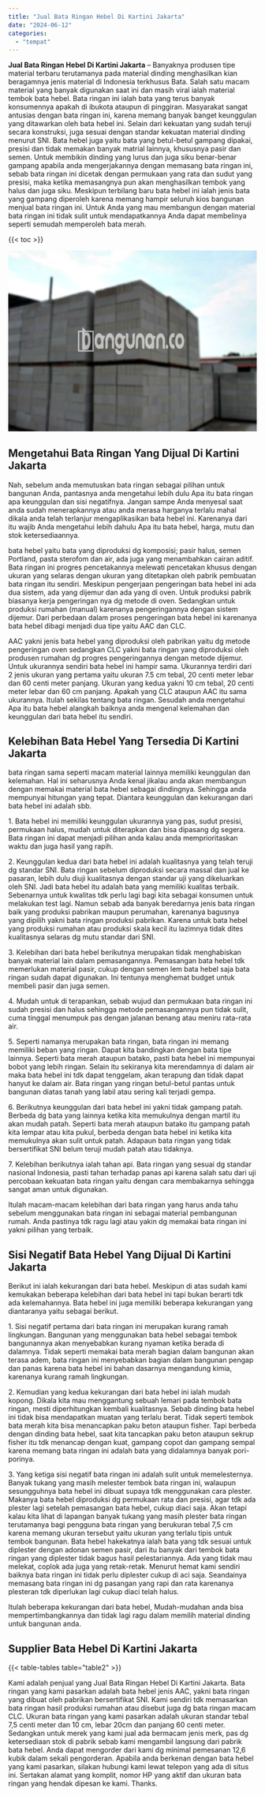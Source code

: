 ```yaml
---
title: "Jual Bata Ringan Hebel Di Kartini Jakarta"
date: "2024-06-12"
categories: 
  - "tempat"
---
```


**Jual Bata Ringan Hebel Di Kartini Jakarta** – Banyaknya produsen tipe material terbaru terutamanya pada material dinding menghasilkan kian beragamnya jenis material di Indonesia terkhusus Bata. Salah satu macam material yang banyak digunakan saat ini dan masih viral ialah material tembok bata hebel. Bata ringan ini ialah bata yang terus banyak konsumennya apakah di ibukota ataupun di pinggiran. Masyarakat sangat antusias dengan bata ringan ini, karena memang banyak banget keunggulan yang ditawarkan oleh bata hebel ini. Selain dari kekuatan yang sudah teruji secara konstruksi, juga sesuai dengan standar kekuatan material dinding menurut SNI. Bata hebel juga yaitu bata yang betul-betul gampang dipakai, presisi dan tidak memakan banyak matrial lainnya, khususnya pasir dan semen. Untuk membikin dinding yang lurus dan juga siku benar-benar gampang apabila anda mengerjakannya dengan memasang bata ringan ini, sebab bata ringan ini dicetak dengan permukaan yang rata dan sudut yang presisi, maka ketika memasangnya pun akan menghasilkan tembok yang halus dan juga siku. Meskipun terbilang baru bata hebel ini ialah jenis bata yang gampang diperoleh karena memang hampir seluruh kios bangunan menjual bata ringan ini. Untuk Anda yang mau membangun dengan material bata ringan ini tidak sulit untuk mendapatkannya Anda dapat membelinya seperti semudah memperoleh bata merah.

{{< toc >}}

![Jual Bata Ringan Hebel Di Kartini Jakarta](/images/jual-hebel-murah-36.png)

## Mengetahui Bata Ringan Yang Dijual Di Kartini Jakarta

Nah, sebelum anda memutuskan bata ringan sebagai pilihan untuk bangunan Anda, pantasnya anda mengetahui lebih dulu Apa itu bata ringan apa keunggulan dan sisi negatifnya. Jangan sampe Anda menyesal saat anda sudah menerapkannya atau anda merasa harganya terlalu mahal dikala anda telah terlanjur mengaplikasikan bata hebel ini. Karenanya dari itu wajib Anda mengetahui lebih dahulu Apa itu bata hebel, harga, mutu dan stok ketersediaannya.

bata hebel yaitu bata yang diproduksi dg komposisi; pasir halus, semen Portland, pasta sterofom dan air, ada juga yang menambahkan cairan aditif. Bata ringan ini progres pencetakannya melewati pencetakan khusus dengan ukuran yang selaras dengan ukuran yang ditetapkan oleh pabrik pembuatan bata ringan itu sendiri. Meskipun pengerjaan pengeringan bata hebel ini ada dua sistem, ada yang dijemur dan ada yang di oven. Untuk produksi pabrik biasanya kerja pengeringan nya dg metode di oven. Sedangkan untuk produksi rumahan (manual) karenanya pengeringannya dengan sistem dijemur. Dari perbedaan dalam proses pengeringan bata hebel ini karenanya bata hebel dibagi menjadi dua tipe yaitu AAC dan CLC.

AAC yakni jenis bata hebel yang diproduksi oleh pabrikan yaitu dg metode pengeringan oven sedangkan CLC yakni bata ringan yang diproduksi oleh produsen rumahan dg progres pengeringannya dengan metode dijemur. Untuk ukurannya sendiri bata hebel ini hampir sama. Ukurannya terdiri dari 2 jenis ukuran yang pertama yaitu ukuran 7.5 cm tebal, 20 centi meter lebar dan 60 centi meter panjang. Ukuran yang kedua yakni 10 cm tebal, 20 centi meter lebar dan 60 cm panjang. Apakah yang CLC ataupun AAC itu sama ukurannya. Itulah sekilas tentang bata ringan. Sesudah anda mengetahui Apa itu bata hebel alangkah baiknya anda mengenal kelemahan dan keunggulan dari bata hebel itu sendiri.

## Kelebihan Bata Hebel Yang Tersedia Di Kartini Jakarta

bata ringan sama seperti macam material lainnya memiliki keunggulan dan kelemahan. Hal ini seharusnya Anda kenal jikalau anda akan membangun dengan memakai material bata hebel sebagai dindingnya. Sehingga anda mempunyai hitungan yang tepat. Diantara keunggulan dan kekurangan dari bata hebel ini adalah sbb.

1\. Bata hebel ini memiliki keunggulan ukurannya yang pas, sudut presisi, permukaan halus, mudah untuk diterapkan dan bisa dipasang dg segera. Bata ringan ini dapat menjadi pilihan anda kalau anda memprioritaskan waktu dan juga hasil yang rapih.

2\. Keunggulan kedua dari bata hebel ini adalah kualitasnya yang telah teruji dg standar SNI. Bata ringan sebelum diproduksi secara massal dan jual ke pasaran, lebih dulu diuji kualitasnya dengan standar uji yang dikeluarkan oleh SNI. Jadi bata hebel itu adalah bata yang memiliki kualitas terbaik. Sebenarnya untuk kwalitas tdk perlu lagi bagi kita sebagai konsumen untuk melakukan test lagi. Namun sebab ada banyak beredarnya jenis bata ringan baik yang produksi pabrikan maupun perumahan, karenanya bagusnya yang dipilih yakni bata ringan produksi pabrikan. Karena untuk bata hebel yang produksi rumahan atau produksi skala kecil itu lazimnya tidak dites kualitasnya selaras dg mutu standar dari SNI.

3\. Kelebihan dari bata hebel berikutnya merupakan tidak menghabiskan banyak material lain dalam pemasangannya. Pemasangan bata hebel tdk memerlukan material pasir, cukup dengan semen lem bata hebel saja bata ringan sudah dapat digunakan. Ini tentunya menghemat budget untuk membeli pasir dan juga semen.

4\. Mudah untuk di terapankan, sebab wujud dan permukaan bata ringan ini sudah presisi dan halus sehingga metode pemasangannya pun tidak sulit, cuma tinggal menumpuk pas dengan jalanan benang atau meniru rata-rata air.

5\. Seperti namanya merupakan bata ringan, bata ringan ini memang memiliki beban yang ringan. Dapat kita bandingkan dengan bata tipe lainnya. Seperti bata merah ataupun batako, pasti bata hebel ini mempunyai bobot yang lebih ringan. Selain itu sekiranya kita merendamnya di dalam air maka bata hebel ini tdk dapat tenggelam, akan terapung dan tidak dapat hanyut ke dalam air. Bata ringan yang ringan betul-betul pantas untuk bangunan diatas tanah yang labil atau sering kali terjadi gempa.

6\. Berikutnya keunggulan dari bata hebel ini yakni tidak gampang patah. Berbeda dg bata yang lainnya ketika kita memukulnya dengan martil itu akan mudah patah. Seperti bata merah ataupun batako itu gampang patah kita lempar atau kita pukul, berbeda dengan bata hebel ini ketika kita memukulnya akan sulit untuk patah. Adapaun bata ringan yang tidak bersertifikat SNI belum teruji mudah patah atau tidaknya.

7\. Kelebihan berikutnya ialah tahan api. Bata ringan yang sesuai dg standar nasional Indonesia, pasti tahan terhadap panas api karena salah satu dari uji percobaan kekuatan bata ringan yaitu dengan cara membakarnya sehingga sangat aman untuk digunakan.

Itulah macam-macam kelebihan dari bata ringan yang harus anda tahu sebelum menggunakan bata ringan ini sebagai material pembangunan rumah. Anda pastinya tdk ragu lagi atau yakin dg memakai bata ringan ini yakni pilihan yang terbaik.

## Sisi Negatif Bata Hebel Yang Dijual Di Kartini Jakarta

Berikut ini ialah kekurangan dari bata hebel. Meskipun di atas sudah kami kemukakan beberapa kelebihan dari bata hebel ini tapi bukan berarti tdk ada kelemahannya. Bata hebel ini juga memiliki beberapa kekurangan yang diantaranya yaitu sebagai berikut.

1\. Sisi negatif pertama dari bata ringan ini merupakan kurang ramah lingkungan. Bangunan yang menggunakan bata hebel sebagai tembok bangunannya akan menyebabkan kurang nyaman ketika berada di dalamnya. Tidak seperti memakai bata merah bagian dalam bangunan akan terasa adem, bata ringan ini menyebabkan bagian dalam bangunan pengap dan panas karena bata hebel ini bahan dasarnya mengandung kimia, karenanya kurang ramah lingkungan.

2\. Kemudian yang kedua kekurangan dari bata hebel ini ialah mudah kopong. Dikala kita mau menggantung sebuah lemari pada tembok bata ringan, mesti diperhitungkan kembali kualitasnya. Sebab dinding bata hebel ini tidak bisa mendapatkan muatan yang terlalu berat. Tidak seperti tembok bata merah kita bisa menancapkan paku beton ataupun fisher. Tapi berbeda dengan dinding bata hebel, saat kita tancapkan paku beton ataupun sekrup fisher itu tdk menancap dengan kuat, gampang copot dan gampang sempal karena memang bata ringan ini adalah bata yang didalamnya banyak pori-porinya.

3\. Yang ketiga sisi negatif bata ringan ini adalah sulit untuk memelesternya. Banyak tukang yang masih melester tembok bata ringan ini, walaupun sesungguhnya bata hebel ini dibuat supaya tdk menggunakan cara plester. Makanya bata hebel diproduksi dg permukaan rata dan presisi, agar tdk ada plester lagi setelah pemasangan bata hebel, cukup diaci saja. Akan tetapi kalau kita lihat di lapangan banyak tukang yang masih plester bata ringan terutamanya bagi pengguna bata ringan yang berukuran tebal 7,5 cm karena memang ukuran tersebut yaitu ukuran yang terlalu tipis untuk tembok bangunan. Bata hebel hakekatnya ialah bata yang tdk sesuai untuk diplester dengan adonan semen pasir, dari itu banyak dari tembok bata ringan yang diplester tidak bagus hasil pelestariannya. Ada yang tidak mau melekat, coplok ada juga yang retak-retak. Menurut hemat kami sendiri baiknya bata ringan ini tidak perlu diplester cukup di aci saja. Seandainya memasang bata ringan ini dg pasangan yang rapi dan rata karenanya plesteran tdk diperlukan lagi cukup diaci telah halus.

Itulah beberapa kekurangan dari bata hebel, Mudah-mudahan anda bisa mempertimbangkannya dan tidak lagi ragu dalam memilih material dinding untuk bangunan anda.

## Supplier Bata Hebel Di Kartini Jakarta

{{< table-tables table="table2" >}}

Kami adalah penjual yang Jual Bata Ringan Hebel Di Kartini Jakarta. Bata ringan yang kami pasarkan adalah bata hebel jenis AAC, yakni bata ringan yang dibuat oleh pabrikan bersertifikat SNI. Kami sendiri tdk memasarkan bata ringan hasil produksi rumahan atau disebut juga dg bata ringan macam CLC. Ukuran bata ringan yang kami pasarkan adalah ukuran standar tebal 7,5 centi meter dan 10 cm, lebar 20cm dan panjang 60 centi meter. Sedangkan untuk merek yang kami jual ada bermacam jenis merk, pas dg ketersediaan stok di pabrik sebab kami mengambil langsung dari pabrik bata hebel. Anda dapat mengorder dari kami dg minimal pemesanan 12,6 kubik dalam sekali pengorderan. Apabila anda berkenan dengan bata hebel yang kami pasarkan, silakan hubungi kami lewat telepon yang ada di situs ini. Sertakan alamat yang komplit, nomor HP yang aktif dan ukuran bata ringan yang hendak dipesan ke kami. Thanks.
